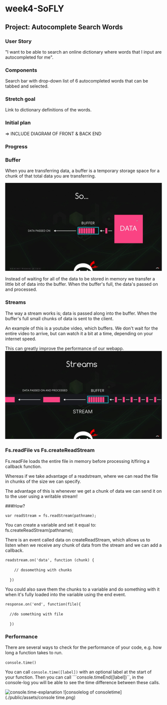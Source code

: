 # week4-SoFLY

## Project: Autocomplete Search Words

### User Story

"I want to be able to search an online dictionary where words that I input are autocompleted for me".

### Components

Search bar with drop-down list of 6 autocompleted words that can be tabbed and selected.

### Stretch goal

Link to dictionary definitions of the words.

### Initial plan

=> INCLUDE DIAGRAM OF FRONT & BACK END

### Progress

### Buffer
When you are transferring data, a buffer is a temporary storage space for a chunk of that total data you are transferring.

![Buffer](./public/assets/Screenshot_20170316_082324.png)

Instead of waiting for all of the data to be stored in memory we transfer a little bit of data into the buffer. When the buffer's full, the data's passed on and processed.

### Streams

The way a stream works is; data is passed along into the buffer. When the buffer's full small chunks of data is sent to the client.

An example of this is a youtube video, which buffers. We don't wait for the entire video to arrive, but can watch it a bit at a time, depending on your internet speed.

This can greatly improve the performance of our webapp.
![Streams](./public/assets/Screenshot_20170316_082722.png)

### Fs.readFile vs Fs.createReadStream
Fs.readFile loads the entire file in memory before processing it/firing a callback function.

Whereas if we take advantage of a readstream, where we can read the file in chunks of the size we can specify.

The advantage of this is whenever we get a chunk of data we can send it on to the user using a writable stream!

###How?
```
var readStream = fs.readStream(pathname);

```
You can create a variable and set it equal to: fs.createReadStream(pathname);

There is an event called data on createReadStream, which allows us to listen when we receive any chunk of data from the stream and we can add a callback.

```
readstream.on('data', function (chunk) {

    // dosomething with chunks

  })
```

You could also save them the chunks to a variable and do something with it when it's fully loaded into the variable using the end event.

```
response.on('end', function(file){

  //do something with file

  })

  ```

### Performance
There are several ways to check for the performance of your code, e.g. how long a function takes to run.

```console.time()```

You can call ```console.time([label])``` with an optional label at the start of your function. Then you can call ```console.timeEnd([label])``, in the console-log you will be able to see the time difference between these calls.

![console.time-explanation](./public/assets/consoletimecode.png)
![consolelog of consoletime](./public/assets/console time.png)
